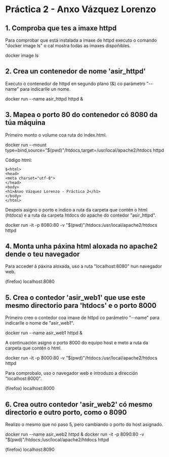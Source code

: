 # Práctica 2 - Anxo Vázquez Lorenzo

## 1. Comproba que tes a imaxe httpd

Para comprobar que está instalada a imaxe de httpd executo o comando "docker image ls" o cal mostra todas as imaxes dispoñibles.

docker image ls

## 2. Crea un contenedor de nome 'asir_httpd'

Executo o contenedor de httpd en segundo plano (&) co parámetro "--name" para indicarlle un nome.

docker run --name asir_httpd httpd &

## 3. Mapea o porto 80 do contenedor có 8080 da túa máquina

Primeiro monto o volume coa ruta do index.html.

docker run --mount type=bind,source="$(pwd)"/htdocs,target=/usr/local/apache2/htdocs httpd

Código html:
```shell
$<html>
<head>
<meta charset="utf-8">
</head>
<body>
<h1>Anxo Vázquez Lorenzo - Práctica 2</h1>
</body>
</html>
```


Despois asigno o porto e indico a ruta da carpeta que contén o html (htdocs) e a ruta da carpeta htdocs do apache do contedor "asir_httpd".

docker run -it -p 8080:80 -v "$(pwd)"/htdocs:/usr/local/apache2/htdocs httpd

## 4. Monta unha páxina html aloxada no apache2 dende o teu navegador

Para acceder á páxina aloxada, uso a ruta "localhost:8080" nun navegador web.

(firefox) localhost:8080

## 5. Crea o contedor 'asir_web1' que use este mesmo directorio para 'htdocs' e o porto 8000

Primeiro creo o contedor coa imaxe de httpd co parámetro "--name" para indicarlle o nome de "asir_web1".

docker run --name asir_web1 httpd &

A continuación asigno o porto 8000 do equipo host e meto a ruta da carpeta que contén o html.

docker run -it -p 8000:80 -v "$(pwd)"/htdocs:/usr/local/apache2/htdocs httpd

Para comprobalo, uso o navegador web e introduzo a dirección "localhost:8000".

(firefox) localhost:8000

## 6. Crea outro contedor 'asir_web2' có mesmo directorio e outro porto, como o 8090

Realizo o mesmo que no paso 5, pero cambiando o porto do host asignado.

docker run --name asir_web2 httpd & docker run -it -p 8090:80 -v "$(pwd)"/htdocs:/usr/local/apache2/htdocs httpd

(firefox) localhost:8090